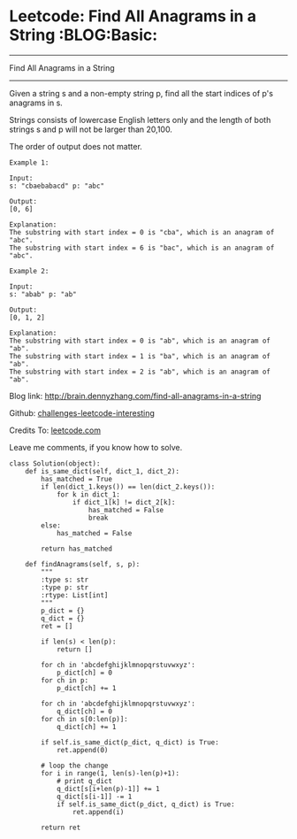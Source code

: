 # Leetcode: Find All Anagrams in a String     :BLOG:Basic:


---

Find All Anagrams in a String  

---

Given a string s and a non-empty string p, find all the start indices of p's anagrams in s.  

Strings consists of lowercase English letters only and the length of both strings s and p will not be larger than 20,100.  

The order of output does not matter.  

    Example 1:
    
    Input:
    s: "cbaebabacd" p: "abc"
    
    Output:
    [0, 6]
    
    Explanation:
    The substring with start index = 0 is "cba", which is an anagram of "abc".
    The substring with start index = 6 is "bac", which is an anagram of "abc".

    Example 2:
    
    Input:
    s: "abab" p: "ab"
    
    Output:
    [0, 1, 2]
    
    Explanation:
    The substring with start index = 0 is "ab", which is an anagram of "ab".
    The substring with start index = 1 is "ba", which is an anagram of "ab".
    The substring with start index = 2 is "ab", which is an anagram of "ab".

Blog link: <http://brain.dennyzhang.com/find-all-anagrams-in-a-string>  

Github: [challenges-leetcode-interesting](https://github.com/DennyZhang/challenges-leetcode-interesting/tree/master/find-all-anagrams-in-a-string)  

Credits To: [leetcode.com](https://leetcode.com/problems/find-all-anagrams-in-a-string/description)  

Leave me comments, if you know how to solve.  

    class Solution(object):
        def is_same_dict(self, dict_1, dict_2):
            has_matched = True
            if len(dict_1.keys()) == len(dict_2.keys()):
                for k in dict_1:
                    if dict_1[k] != dict_2[k]:
                        has_matched = False
                        break
            else:
                has_matched = False
    
            return has_matched
    
        def findAnagrams(self, s, p):
            """
            :type s: str
            :type p: str
            :rtype: List[int]
            """
            p_dict = {}
            q_dict = {}
            ret = []
    
            if len(s) < len(p):
                return []
    
            for ch in 'abcdefghijklmnopqrstuvwxyz':
                p_dict[ch] = 0
            for ch in p:
                p_dict[ch] += 1
    
            for ch in 'abcdefghijklmnopqrstuvwxyz':
                q_dict[ch] = 0
            for ch in s[0:len(p)]:
                q_dict[ch] += 1
    
            if self.is_same_dict(p_dict, q_dict) is True:
                ret.append(0)
    
            # loop the change
            for i in range(1, len(s)-len(p)+1):
                # print q_dict
                q_dict[s[i+len(p)-1]] += 1
                q_dict[s[i-1]] -= 1
                if self.is_same_dict(p_dict, q_dict) is True:
                    ret.append(i)
    
            return ret